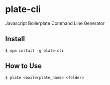 # plate-cli
Javascript Boilerplate Command Line Generator

## Install
```
$ npm install -g plate-cli
```

## How to Use
```
$ plate <boilerplate_name> <folder>
```
